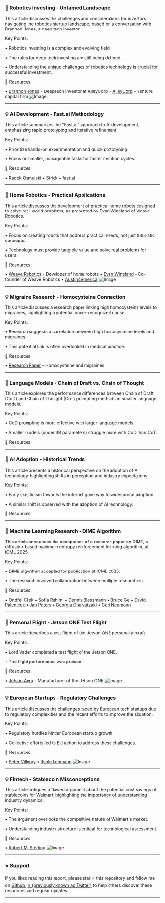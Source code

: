 ### 🤖 Robotics Investing - Untamed Landscape

This article discusses the challenges and considerations for investors navigating the robotics startup landscape, based on a conversation with Brannon Jones, a deep tech investor.

Key Points:

• Robotics investing is a complex and evolving field.


•  The rules for deep tech investing are still being defined.


•  Understanding the unique challenges of robotics technology is crucial for successful investment.



🔗 Resources:

• [Brannon Jones](https://x.com/robotjonez) - DeepTech Investor at AlleyCorp
• [AlleyCorp](https://x.com/alley_corp) - Venture capital firm
![Image](https://pbs.twimg.com/amplify_video_thumb/1917892742455197696/img/d719ICxSX9yloXwD.jpg)


---

### 💡 AI Development - Fast.ai Methodology

This article summarizes the "Fast.ai" approach to AI development, emphasizing rapid prototyping and iterative refinement.

Key Points:

• Prioritize hands-on experimentation and quick prototyping.


• Focus on smaller, manageable tasks for faster iteration cycles.



🔗 Resources:

• [Radek Osmulski](https://x.com/radekosmulski)
• [Strick](https://x.com/strickvl)
• [fast.ai](https://x.com/fastdotai)


---

### 🤖 Home Robotics - Practical Applications

This article discusses the development of practical home robots designed to solve real-world problems, as presented by Evan Wineland of Weave Robotics.

Key Points:

•  Focus on creating robots that address practical needs, not just futuristic concepts.


•  Technology must provide tangible value and solve real problems for users.



🔗 Resources:

• [Weave Robotics](https://x.com/weaverobotics) - Developer of home robots
• [Evan Wineland](https://x.com/evan_wineland) - Co-founder of Weave Robotics
• [Austin4America](https://x.com/austin4america)
![Image](https://pbs.twimg.com/media/GqIv1kFXgAES72c?format=jpg&name=small)


---

### 💡 Migraine Research - Homocysteine Connection

This article discusses a research paper linking high homocysteine levels to migraines, highlighting a potential under-recognized cause.

Key Points:

• Research suggests a correlation between high homocysteine levels and migraines.


•  This potential link is often overlooked in medical practice.



🔗 Resources:

• [Research Paper](https://rejuvenation-science.com/research-news/homocysteine-1/n-homocysteine-headache) -  Homocysteine and migraines


---

### 🤖 Language Models - Chain of Draft vs. Chain of Thought

This article explores the performance differences between Chain of Draft (CoD) and Chain of Thought (CoT) prompting methods in smaller language models.

Key Points:

• CoD prompting is more effective with larger language models.


• Smaller models (under 3B parameters) struggle more with CoD than CoT.



🔗 Resources:


---

### 🤖 AI Adoption - Historical Trends

This article presents a historical perspective on the adoption of AI technology, highlighting shifts in perception and industry expectations.

Key Points:

• Early skepticism towards the internet gave way to widespread adoption.


•  A similar shift is observed with the adoption of AI technology.



🔗 Resources:


---

### 🤖 Machine Learning Research - DIME Algorithm

This article announces the acceptance of a research paper on DIME, a diffusion-based maximum entropy reinforcement learning algorithm, at ICML 2025.

Key Points:

•  DIME algorithm accepted for publication at ICML 2025.


• The research involved collaboration between multiple researchers.


🔗 Resources:

• [Ondřej Cílek](https://x.com/onclk_)
• [Sofía Rahimi](https://x.com/softraeh)
• [Dennis Blessmann](https://x.com/DenBless94)
• [Bruce Ge](https://x.com/BruceGeLi)
• [David Palenicek](https://x.com/DPalenicek)
• [Jan Peters](https://x.com/Jan_R_Peters)
• [Georgia Chalvatzaki](https://x.com/GeorgiaChal)
• [Geri Neumann](https://x.com/geri_neumann)


---

### 🚀 Personal Flight - Jetson ONE Test Flight

This article describes a test flight of the Jetson ONE personal aircraft.

Key Points:

• Lord Vader completed a test flight of the Jetson ONE.


• The flight performance was praised.



🔗 Resources:

• [Jetson Aero](https://x.com/jetson_aero) - Manufacturer of the Jetson ONE
![Image](https://pbs.twimg.com/amplify_video_thumb/1919037344134373376/img/8O6-wmEb_82oFpL4.jpg)


---

### 💡 European Startups - Regulatory Challenges

This article discusses the challenges faced by European tech startups due to regulatory complexities and the recent efforts to improve the situation.

Key Points:

•  Regulatory hurdles hinder European startup growth.


•  Collective efforts led to EU action to address these challenges.



🔗 Resources:

• [Peter Villeroy](https://x.com/PeterVilleroy)
• [Itsole Lehmann](https://x.com/itsolelehmann)
![Image](https://pbs.twimg.com/media/GqBPw4zacAAqtOj?format=jpg&name=small)


---

### 💡 Fintech - Stablecoin Misconceptions

This article critiques a flawed argument about the potential cost savings of stablecoins for Walmart, highlighting the importance of understanding industry dynamics.

Key Points:

•  The argument overlooks the competitive nature of Walmart's market.


•  Understanding industry structure is critical for technological assessment.



🔗 Resources:

• [Robert M. Sterling](https://x.com/RobertMSterling)
![Image](https://pbs.twimg.com/media/GqD1DZtWMAAvhVh?format=jpg&name=small)


---

### ⭐️ Support

If you liked reading this report, please star ⭐️ this repository and follow me on [Github](https://github.com/Drix10), [𝕏 (previously known as Twitter)](https://x.com/DRIX_10_) to help others discover these resources and regular updates.

---